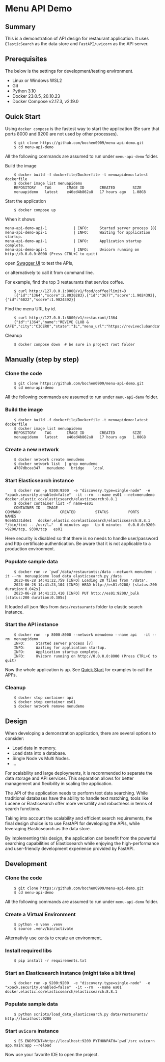 # Menu API Demo

## Summary

This is a demonstration of API design for restaurant application. It uses `ElasticSearch` as the data store and `FastAPI/uvicorn` as the API server.


## Prerequisites
The below is the settings for development/testing environment.
* Linux or Windows WSL2
* Git
* Python 3.10
* Docker 23.0.5, 20.10.23
* Docker Compose v2.17.3, v2.19.0
  
## Quick Start

Using `docker compose` is the fastest way to start the application (Be sure that ports 8000 and 9200 are not used by other processes).

```shell
    $ git clone https://github.com/bochen0909/menu-api-demo.git
    $ cd menu-api-demo
```
All the following commands are assumed to run under `menu-api-demo` folder.

Build the image
```shell
    $ docker build -f dockerfile/Dockerfile -t menuapidemo:latest dockerfile
    $ docker image list menuapidemo
    REPOSITORY    TAG       IMAGE ID       CREATED        SIZE
    menuapidemo   latest    e46ed4b862a8   17 hours ago   1.08GB

```
Start the application
```shell
    $ docker compose up
```

When it shows
```
menu-api-demo-api-1            | INFO:     Started server process [8]
menu-api-demo-api-1            | INFO:     Waiting for application startup.
menu-api-demo-api-1            | INFO:     Application startup complete.
menu-api-demo-api-1            | INFO:     Uvicorn running on http://0.0.0.0:8000 (Press CTRL+C to quit)
```

open [Swagger UI](http://127.0.0.1:8000/docs) to test the APIs,

or alternatively to call it from command line. 

For example, find the top 3 restaurants that service coffee.

```shell
    $ curl http://127.0.0.1:8000/v1/food/coffee?limit=3
    [{"id":"1364","score":2.8030283},{"id":"3677","score":1.9024392},{"id":"6022","score":1.9024392}]
```

Find the menu URL by id.

```shell
    $ curl http://127.0.0.1:8000/v1/restaurant/1364
    {"id":"1364","name":"REVIVE CLUB & CAFE","city":"CICERO","state":"IL","menu_url":"https://reviveclubandcafe.com/"}
```
Cleanup
```shell
    $ docker compose down  # be sure in project root folder

```
## Manually (step by step)

### Clone the code 
```shell
    $ git clone https://github.com/bochen0909/menu-api-demo.git
    $ cd menu-api-demo
```
All the following commands are assumed to run under `menu-api-demo` folder.

### Build the image
```shell
    $ docker build -f dockerfile/Dockerfile -t menuapidemo:latest dockerfile
    $ docker image list menuapidemo
    REPOSITORY    TAG       IMAGE ID       CREATED        SIZE
    menuapidemo   latest    e46ed4b862a8   17 hours ago   1.08GB

```
### Create a new network
```shell
    $ docker network create menudemo
    $ docker network list  | grep menudemo
    4707dbcee347   menudemo   bridge    local
``` 
### Start Elasticsearch instance
```shell
    $ docker run -p 9200:9200  -e "discovery.type=single-node"  -e "xpack.security.enabled=false"  -it --rm  --name es01 --net=menudemo  docker.elastic.co/elasticsearch/elasticsearch:8.8.1
    $ docker container list -f name=es01
    CONTAINER ID   IMAGE                                                 COMMAND                  CREATED         STATUS         PORTS                              NAMES
9de65331d4e1   docker.elastic.co/elasticsearch/elasticsearch:8.8.1   "/bin/tini -- /usr/l…"   6 minutes ago   Up 6 minutes   0.0.0.0:9200->9200/tcp, 9300/tcp   es01
```
Here security is disabled so that there is no needs to handle user/password and http certificate authentication. Be aware that it is not applicable to a production environment.

### Populate sample data
```shell
    $ docker run -v `pwd`/data/restaurants:/data --network menudemo -it --rm  menuapidemo load_data_elasticsearch.py /data
    2023-06-28 14:41:22,759 [INFO] Loading 20 files from '/data'.
    2023-06-28 14:41:23,104 [INFO] HEAD http://es01:9200/ [status:200 duration:0.042s]
    2023-06-28 14:41:23,410 [INFO] PUT http://es01:9200/_bulk [status:200 duration:0.305s]
```
It loaded all json files from `data/restaurants` folder to elastic search instance.

### Start the API instance
```shell
    $ docker run  -p 8000:8000 --network menudemo --name api   -it --rm  menuapidemo
    INFO:     Started server process [7]
    INFO:     Waiting for application startup.
    INFO:     Application startup complete.
    INFO:     Uvicorn running on http://0.0.0.0:8000 (Press CTRL+C to quit)
```

Now the whole application is up. See [Quick Start](#quick-start) for examples to call the API's. 

### Cleanup

```shell
    $ docker stop container api
    $ docker stop container es01
    $ docker network remove menudemo
```

## Design

When developing a demonstration application, there are several options to consider:

- Load data in memory.
- Load data into a database.
- Single Node vs Multi Nodes.
- ...

For scalability and large deployments, it is recommended to separate the data storage and API services. This separation allows for better management and flexibility in scaling the application.

The API of the application needs to perform text data searching. While traditional databases have the ability to handle text matching, tools like Lucene or Elasticsearch offer more versatility and robustness in terms of search functions.

Taking into account the scalability and efficient search requirements, the final design choice is to use FastAPI for developing the APIs, while leveraging Elasticsearch as the data store.

By implementing this design, the application can benefit from the powerful searching capabilities of Elasticsearch while enjoying the high-performance and user-friendly development experience provided by FastAPI.

## Development

### Clone the code 
```shell
    $ git clone https://github.com/bochen0909/menu-api-demo.git
    $ cd menu-api-demo
```
All the following commands are assumed to run under `menu-api-demo` folder.

### Create a Virtual Environment
```shell
    $ python -m venv .venv
    $ source .venv/bin/activate
```
Alternativly use `conda` to create an environment.

### Install required libs
```shell
    $ pip install -r requirements.txt
```

### Start an Elasticsearch instance (might take a bit time)
```shell
    $ docker run -p 9200:9200  -e "discovery.type=single-node"  -e "xpack.security.enabled=false"  -it --rm  --name es01 docker.elastic.co/elasticsearch/elasticsearch:8.8.1
```
### Populate sample data
```shell
    $ python scripts/load_data_elasticsearch.py data/restaurants/ http://localhost:9200 
```

### Start `uvicorn` instance
```shell
    $ ES_ENDPOINT=http://localhost:9200 PYTHONPATH=`pwd`/src uvicorn app.main:app --reload
```

Now use your favorite IDE to open the project.

